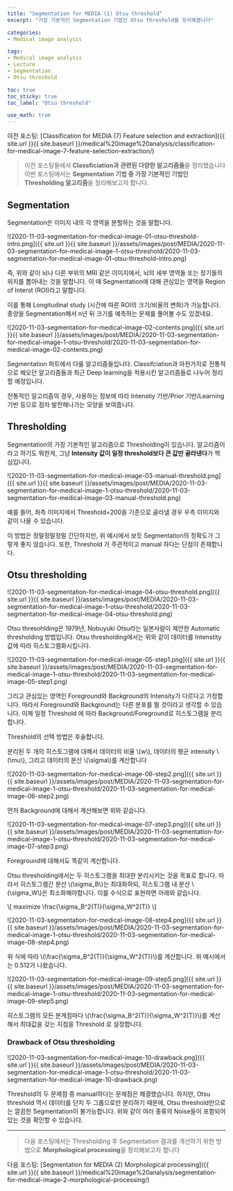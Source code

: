 ```yaml
---
title: "Segmentation for MEDIA (1) Otsu threshold"
excerpt: "가장 기본적인 Segmentation 기법인 Otsu threshold를 정리해봅니다"

categories:
- Medical image analysis

tags:
- Medical image analysis
- Lecture
- Segmentation
- Otsu threshold

toc: true
toc_sticky: true
toc_label: "Otsu threshold"

use_math: true
---
```


이전 포스팅: [Classification for MEDIA (7) Feature selection and extraction]({{ site.url }}{{ site.baseurl }}/medical%20image%20analysis/classification-for-medical-image-7-feature-selection-extraction/)

> 이전 포스팅들에서 **Classficiation과 관련된 다양한 알고리즘들**을 정리했습니다  
> 이번 포스팅에서는 **Segmentation 기법 중 가장 기본적인 기법인 Thresholding 알고리즘**을 정리해보고자 합니다.

## Segmentation

Segmentation은 이미지 내의 각 영역을 분할하는 것을 말합니다.

![2020-11-03-segmentation-for-medical-image-01-otsu-threshold-intro.png]({{ site.url }}{{ site.baseurl }}/assets/images/post/MEDIA/2020-11-03-segmentation-for-medical-image-1-otsu-threshold/2020-11-03-segmentation-for-medical-image-01-otsu-threshold-intro.png)

즉, 위와 같이 뇌나 다른 부위의 MRI 같은 이미지에서, 뇌의 세부 영역들 또는 장기들의 위치를 뽑아내는 것을 말합니다. 이 때 Segmentation에 대해 관심있는 영역을 Region of Interst (ROI)라고 말합니다.

이를 통해 Longitudinal study (시간에 따른 ROI의 크기/비율의 변화)가 가능합니다. 종양을 Segmentation해서 n년 뒤 크기를 예측하는 문제를 풀어볼 수도 있겠네요.

![2020-11-03-segmentation-for-medical-image-02-contents.png]({{ site.url }}{{ site.baseurl }}/assets/images/post/MEDIA/2020-11-03-segmentation-for-medical-image-1-otsu-threshold/2020-11-03-segmentation-for-medical-image-02-contents.png)

Segmentation 파트에서 다룰 알고리즘들입니다. Classifciation과 마찬가지로 전통적으로 해오던 알고리즘들과 최근 Deep learning을 적용시킨 알고리즘들로 나누어 정리할 예정입니다.

전통적인 알고리즘의 경우, 사용하는 정보에 따라 Intenstiy 기반/Prior 기반/Learning 기반 등으로 점차 발전해나가는 모양을 보여줍니다.

## Thresholding

Segmentation의 가장 기본적인 알고리즘으로 Thresholding이 있습니다. 알고리즘이라고 하기도 뭐한게, 그냥 **Intensity 값이 일정 threshold보다 큰 값만 골라낸다**가 핵심입니다.

![2020-11-03-segmentation-for-medical-image-03-manual-threshold.png]({{ site.url }}{{ site.baseurl }}/assets/images/post/MEDIA/2020-11-03-segmentation-for-medical-image-1-otsu-threshold/2020-11-03-segmentation-for-medical-image-03-manual-threshold.png)

예를 들어, 좌측 이미지에서 Threshold=200을 기준으로 골라낼 경우 우측 이미지와 같이 나올 수 있습니다.

이 방법은 정말정말정말 간단하지만, 위 예시에서 보듯 Segmentation의 정확도가 그렇게 좋지 않습니다. 또한, Threshold 가 주관적이고 manual 하다는 단점이 존재합니다.

## Otsu thresholding

![2020-11-03-segmentation-for-medical-image-04-otsu-threshold.png]({{ site.url }}{{ site.baseurl }}/assets/images/post/MEDIA/2020-11-03-segmentation-for-medical-image-1-otsu-threshold/2020-11-03-segmentation-for-medical-image-04-otsu-threshold.png)

Otsu thresohlding은 1979년, Nobuyuki Otsu라는 일본사람이 제안한 Automatic thresholding 방법입니다. Otsu thresholding에서는 위와 같이 데이터를 Intenstity 값에 따라 히스토그램화시킵니다.

![2020-11-03-segmentation-for-medical-image-05-step1.png]({{ site.url }}{{ site.baseurl }}/assets/images/post/MEDIA/2020-11-03-segmentation-for-medical-image-1-otsu-threshold/2020-11-03-segmentation-for-medical-image-05-step1.png)

그리고 관심있는 영역인 Foreground와 Background의 Intensity가 다르다고 가정합니다. 따라서 Foreground와 Background는 다른 분포를 띌 것이라고 생각할 수 있습니다. 이제 일정 Threshold 에 따라 Background/Foreground로 히스토그램을 분리합니다.

Threshold의 선택 방법은 후술합니다.

분리된 두 개의 히스토그램에 대해서 데이터의 비율 \\(w\\), 데이터의 평균 intensity \\(\mu\\), 그리고 데이터의 분산 \\(\sigma\\)를 계산합니다

![2020-11-03-segmentation-for-medical-image-06-step2.png]({{ site.url }}{{ site.baseurl }}/assets/images/post/MEDIA/2020-11-03-segmentation-for-medical-image-1-otsu-threshold/2020-11-03-segmentation-for-medical-image-06-step2.png)

먼저 Background에 대해서 계산해보면 위와 같습니다.

![2020-11-03-segmentation-for-medical-image-07-step3.png]({{ site.url }}{{ site.baseurl }}/assets/images/post/MEDIA/2020-11-03-segmentation-for-medical-image-1-otsu-threshold/2020-11-03-segmentation-for-medical-image-07-step3.png)

Foreground에 대해서도 똑같이 계산합니다.

Otsu thresholding에서는 두 히스토그램을 최대한 분리시키는 것을 목표로 합니다. 따라서 히스토그램간 분산 \\(\sigma_B\\)는 최대화하되, 히스토그램 내 분산 \\(\sigma_W\\)은 최소화해야합니다. 이를 수식으로 표현하면 아래와 같습니다.

\\[
maximize \frac{\sigma_B^2(T)}{\sigma_W^2(T)}
\\]

![2020-11-03-segmentation-for-medical-image-08-step4.png]({{ site.url }}{{ site.baseurl }}/assets/images/post/MEDIA/2020-11-03-segmentation-for-medical-image-1-otsu-threshold/2020-11-03-segmentation-for-medical-image-08-step4.png)

위 식에 따라 \\(\frac{\sigma_B^2(T)}{\sigma_W^2(T)}\\)를 계산합니다. 위 예시에서는 0.512가 나왔습니다.

![2020-11-03-segmentation-for-medical-image-09-step5.png]({{ site.url }}{{ site.baseurl }}/assets/images/post/MEDIA/2020-11-03-segmentation-for-medical-image-1-otsu-threshold/2020-11-03-segmentation-for-medical-image-09-step5.png)

히스토그램의 모든 분계점마다 \\(\frac{\sigma_B^2(T)}{\sigma_W^2(T)}\\)를 계산해서 최대값을 갖는 지점을 Threshold 로 설정합니다.

### Drawback of Otsu thresholding

![2020-11-03-segmentation-for-medical-image-10-drawback.png]({{ site.url }}{{ site.baseurl }}/assets/images/post/MEDIA/2020-11-03-segmentation-for-medical-image-1-otsu-threshold/2020-11-03-segmentation-for-medical-image-10-drawback.png)

Threshold의 두 문제점 중 manual하다는 문제점은 해결했습니다. 하지만, Otsu threshold 역시 데이터를 단지 두 그룹으로만 분리하기 때문에, Otsu threshold만으로는 깔끔한 Segmentation이 불가능합니다. 위와 같이 여러 종류의 Noise들이 포함되어 있는 것을 확인할 수 있습니다.

---

> 다음 포스팅에서는 Thresholding 후 Segmentation 결과를 개선하기 위한 방법으로 **Morphological processing**을 정리해보고자 합니다

다음 포스팅: [Segmentation for MEDIA (2) Morphological processing]({{ site.url }}{{ site.baseurl }}/medical%20image%20analysis/segmentation-for-medical-image-2-morphological-processing/)